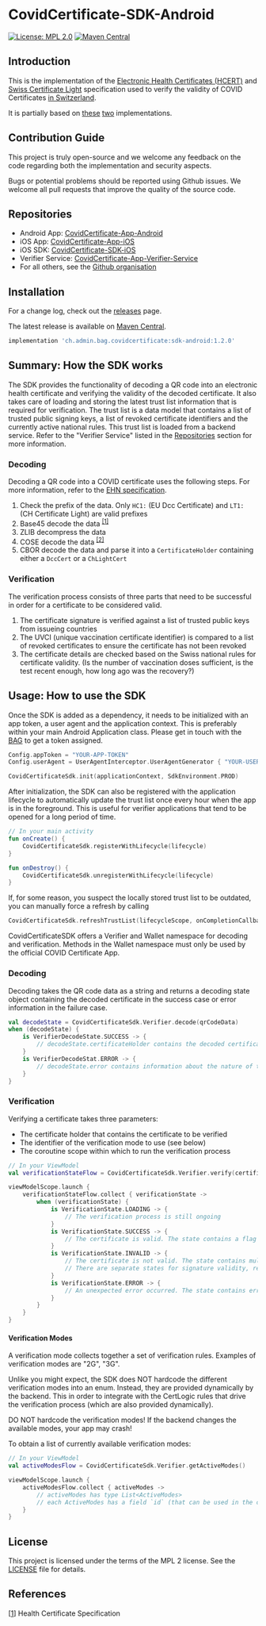 # CovidCertificate-SDK-Android

[![License: MPL 2.0](https://img.shields.io/badge/License-MPL%202.0-brightgreen.svg)](https://github.com/admin-ch/CovidCertificate-SDK-iOS/blob/main/LICENSE)
[![Maven Central](https://img.shields.io/maven-central/v/ch.admin.bag.covidcertificate/sdk-android.svg?label=Maven%20Central)](https://search.maven.org/search?q=g:%22ch.admin.bag.covidcertificate%22%20AND%20a:%22sdk-android%22)

## Introduction

This is the implementation of
the [Electronic Health Certificates (HCERT)](https://github.com/ehn-digital-green-development/hcert-spec)
and [Swiss Certificate Light](https://www.bag.admin.ch/bag/en/home/krankheiten/ausbrueche-epidemien-pandemien/aktuelle-ausbrueche-epidemien/novel-cov/covid-zertifikat.html#-518758716)
specification used to verify the validity of COVID
Certificates [in Switzerland](https://github.com/admin-ch/CovidCertificate-App-Android).

It is partially based on [these](https://github.com/ehn-digital-green-development/hcert-kotlin)
[two](https://github.com/DIGGSweden/dgc-java) implementations.

## Contribution Guide

This project is truly open-source and we welcome any feedback on the code regarding both the implementation and security aspects.

Bugs or potential problems should be reported using Github issues. We welcome all pull requests that improve the quality of the
source code.

## Repositories

* Android App: [CovidCertificate-App-Android](https://github.com/admin-ch/CovidCertificate-App-Android)
* iOS App: [CovidCertificate-App-iOS](https://github.com/admin-ch/CovidCertificate-App-iOS)
* iOS SDK: [CovidCertificate-SDK-iOS](https://github.com/admin-ch/CovidCertificate-SDK-iOS)
* Verifier Service: [CovidCertificate-App-Verifier-Service](https://github.com/admin-ch/CovidCertificate-App-Verifier-Service)
* For all others, see the [Github organisation](https://github.com/admin-ch/)

## Installation

For a change log, check out the [releases](https://github.com/admin-ch/CovidCertificate-SDK-Android/releases) page.

The latest release is available on [Maven Central](https://search.maven.org/artifact/ch.admin.bag.covidcertificate/sdk-android/).
```groovy
implementation 'ch.admin.bag.covidcertificate:sdk-android:1.2.0'
```

## Summary: How the SDK works

The SDK provides the functionality of decoding a QR code into an electronic health certificate and verifying the validity of the
decoded certificate. It also takes care of loading and storing the latest trust list information that is required for verification.
The trust list is a data model that contains a list of trusted public signing keys, a list of revoked certificate identifiers and
the currently active national rules. This trust list is loaded from a backend service. Refer to the "Verifier Service" listed in
the [Repositories](#repositories) section for more information.

### Decoding

Decoding a QR code into a COVID certificate uses the following steps. For more information, refer to
the [EHN specification](https://ec.europa.eu/health/sites/default/files/ehealth/docs/digital-green-certificates_v1_en.pdf).

1. Check the prefix of the data. Only `HC1:` (EU Dcc Certificate) and `LT1:` (CH Certificate Light) are valid prefixes
2. Base45 decode the data <sup> [[1]](https://datatracker.ietf.org/doc/draft-faltstrom-base45/) </sup>
3. ZLIB decompress the data
4. COSE decode the data <sup> [[2]](https://github.com/cose-wg/COSE-JAVA) </sup>
5. CBOR decode the data and parse it into a `CertificateHolder` containing either a `DccCert` or a `ChLightCert`

### Verification

The verification process consists of three parts that need to be successful in order for a certificate to be considered valid.

1. The certificate signature is verified against a list of trusted public keys from issueing countries
2. The UVCI (unique vaccination certificate identifier) is compared to a list of revoked certificates to ensure the certificate has
   not been revoked
3. The certificate details are checked based on the Swiss national rules for certificate validity. (Is the number of vaccination
   doses sufficient, is the test recent enough, how long ago was the recovery?)

## Usage: How to use the SDK

Once the SDK is added as a dependency, it needs to be initialized with an app token, a user agent and the application context.
This is preferably within your main Android Application class.
Please get in touch with the [BAG](mailto:Covid-Zertifikat@bag.admin.ch) to get a token assigned.

```kotlin
Config.appToken = "YOUR-APP-TOKEN"
Config.userAgent = UserAgentInterceptor.UserAgentGenerator { "YOUR-USER-AGENT" }

CovidCertificateSdk.init(applicationContext, SdkEnvironment.PROD)
```

After initialization, the SDK can also be registered with the application lifecycle to automatically update the trust list once
every hour when the app is in the foreground. This is useful for verifier applications that tend to be opened for a long period of
time.

```kotlin
// In your main activity
fun onCreate() {
	CovidCertificateSdk.registerWithLifecycle(lifecycle)
}

fun onDestroy() {
	CovidCertificateSdk.unregisterWithLifecycle(lifecycle)
}
```

If, for some reason, you suspect the locally stored trust list to be outdated, you can manually force a refresh by calling

```kotlin
CovidCertificateSdk.refreshTrustList(lifecycleScope, onCompletionCallback, onErrorCallback)
```

CovidCertificateSDK offers a Verifier and Wallet namespace for decoding and verification.
Methods in the Wallet namespace must only be used by the official COVID Certificate App.

### Decoding

Decoding takes the QR code data as a string and returns a decoding state object containing the decoded certificate in the success
case or error information in the failure case.

```kotlin
val decodeState = CovidCertificateSdk.Verifier.decode(qrCodeData)
when (decodeState) {
	is VerifierDecodeState.SUCCESS -> {
		// decodeState.certificateHolder contains the decoded certificate, use this for verification
	}
	is VerifierDecodeStat.ERROR -> {
		// decodeState.error contains information about the nature of the error, e.g. wrong prefix, failed to base45 decode, etc.
	}
}
```

### Verification

Verifying a certificate takes three parameters:

* The certificate holder that contains the certificate to be verified
* The identifier of the verification mode to use (see below)
* The coroutine scope within which to run the verification process

```kotlin
// In your ViewModel
val verificationStateFlow = CovidCertificateSdk.Verifier.verify(certificateHolder, verificationModeIdentifier, viewModelScope)

viewModelScope.launch {
	verificationStateFlow.collect { verificationState ->
		when (verificationState) {
			is VerificationState.LOADING -> {
				// The verification process is still ongoing
			}
			is VerificationState.SUCCESS -> {
				// The certificate is valid. The state contains a flag if this is a Swiss light certificate or not
			}
			is VerificationState.INVALID -> {
				// The certificate is not valid. The state contains multiple additional fields indicating why the certificate is invalid.
				// There are separate states for signature validity, revocation status and national rules conformity.
			}
			is VerificationState.ERROR -> {
				// An unexpected error occurred. The state contains error information
			}
		}
	}
}
```

#### Verification Modes

A verification mode collects together a set of verification rules.
Examples of verification modes are "2G", "3G".

Unlike you might expect, the SDK does NOT hardcode the different verification modes into an enum.
Instead, they are provided dynamically by the backend.
This in order to integrate with the CertLogic rules that drive the verification process (which are also provided dynamically).

DO NOT hardcode the verification modes! If the backend changes the available modes, your app may crash!

To obtain a list of currently available verification modes:

```kotlin
// In your ViewModel
val activeModesFlow = CovidCertificateSdk.Verifier.getActiveModes()

viewModelScope.launch {
	activeModesFlow.collect { activeModes ->
		// activeModes has type List<ActiveModes>
		// each ActiveModes has a field `id` (that can be used in the call to verify above) and a human-readable `displayName`
	}
}
```

## License

This project is licensed under the terms of the MPL 2 license. See the [LICENSE](LICENSE) file for details.

## References

[[1](https://github.com/ehn-digital-green-development/hcert-spec)] Health Certificate Specification